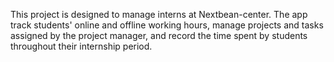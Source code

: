 This project is designed to manage interns at Nextbean-center. The app track students' online and offline working hours, manage projects and tasks assigned by the project manager, and record the time spent by students throughout their internship period. 
